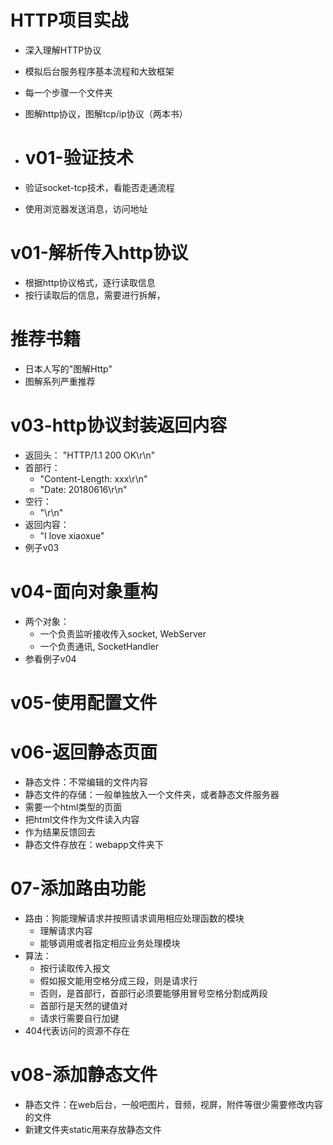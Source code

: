 # HTTP项目实战
- 深入理解HTTP协议
- 模拟后台服务程序基本流程和大致框架
- 每一个步骤一个文件夹
- 图解http协议，图解tcp/ip协议（两本书）

- # v01-验证技术
- 验证socket-tcp技术，看能否走通流程
- 使用浏览器发送消息，访问地址

# v01-解析传入http协议
- 根据http协议格式，逐行读取信息
- 按行读取后的信息，需要进行拆解，

# 推荐书籍
- 日本人写的"图解Http"
- 图解系列严重推荐

# v03-http协议封装返回内容
- 返回头： "HTTP/1.1 200 OK\r\n"
- 首部行：
    - "Content-Length: xxx\r\n"
    - "Date: 20180616\r\n"
- 空行：
    - "\r\n"
- 返回内容：
    - "I love xiaoxue"
- 例子v03
# v04-面向对象重构
- 两个对象：
    - 一个负责监听接收传入socket, WebServer
    - 一个负责通讯, SocketHandler
- 参看例子v04

# v05-使用配置文件

# v06-返回静态页面
- 静态文件：不常编辑的文件内容
- 静态文件的存储：一般单独放入一个文件夹，或者静态文件服务器
- 需要一个html类型的页面
- 把html文件作为文件读入内容
- 作为结果反馈回去
- 静态文件存放在：webapp文件夹下

# 07-添加路由功能
- 路由：狗能理解请求并按照请求调用相应处理函数的模块
    - 理解请求内容
    - 能够调用或者指定相应业务处理模块
- 算法：
    - 按行读取传入报文
    - 假如报文能用空格分成三段，则是请求行
    - 否则，是首部行，首部行必须要能够用冒号空格分割成两段
    - 首部行是天然的键值对
    - 请求行需要自行加键
- 404代表访问的资源不存在

# v08-添加静态文件
- 静态文件：在web后台，一般吧图片，音频，视屏，附件等很少需要修改内容的文件
- 新建文件夹static用来存放静态文件
